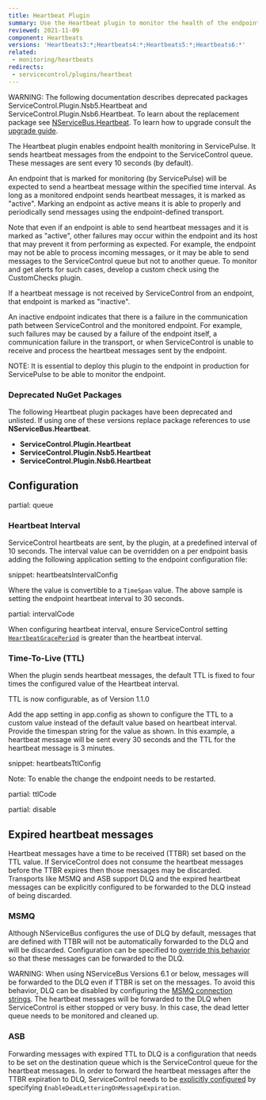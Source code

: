 ```yaml
---
title: Heartbeat Plugin
summary: Use the Heartbeat plugin to monitor the health of the endpoints
reviewed: 2021-11-09
component: Heartbeats
versions: 'Heartbeats3:*;Heartbeats4:*;Heartbeats5:*;Heartbeats6:*'
related:
 - monitoring/heartbeats
redirects:
 - servicecontrol/plugins/heartbeat
---
```


WARNING: The following documentation describes deprecated packages ServiceControl.Plugin.Nsb5.Heartbeat and ServiceControl.Plugin.Nsb6.Heartbeat. To learn about the replacement package see [NServiceBus.Heartbeat](/monitoring/heartbeats/). To learn how to upgrade consult the [upgrade guide](/nservicebus/upgrades/nservicebus.heartbeat.md).

The Heartbeat plugin enables endpoint health monitoring in ServicePulse. It sends heartbeat messages from the endpoint to the ServiceControl queue. These messages are sent every 10 seconds (by default).

An endpoint that is marked for monitoring (by ServicePulse) will be expected to send a heartbeat message within the specified time interval. As long as a monitored endpoint sends heartbeat messages, it is marked as "active". Marking an endpoint as active means it is able to properly and periodically send messages using the endpoint-defined transport.

Note that even if an endpoint is able to send heartbeat messages and it is marked as "active", other failures may occur within the endpoint and its host that may prevent it from performing as expected. For example, the endpoint may not be able to process incoming messages, or it may be able to send messages to the ServiceControl queue but not to another queue. To monitor and get alerts for such cases, develop a custom check using the CustomChecks plugin.

If a heartbeat message is not received by ServiceControl from an endpoint, that endpoint is marked as "inactive".

An inactive endpoint indicates that there is a failure in the communication path between ServiceControl and the monitored endpoint. For example, such failures may be caused by a failure of the endpoint itself, a communication failure in the transport, or when ServiceControl is unable to receive and process the heartbeat messages sent by the endpoint.

NOTE: It is essential to deploy this plugin to the endpoint in production for ServicePulse to be able to monitor the endpoint.


### Deprecated NuGet Packages

The following Heartbeat plugin packages have been deprecated and unlisted. If using one of these versions replace package references to use **NServiceBus.Heartbeat**.

- **ServiceControl.Plugin.Heartbeat**
- **ServiceControl.Plugin.Nsb5.Heartbeat**
- **ServiceControl.Plugin.Nsb6.Heartbeat**


## Configuration

partial: queue


### Heartbeat Interval

ServiceControl heartbeats are sent, by the plugin, at a predefined interval of 10 seconds. The interval value can be overridden on a per endpoint basis adding the following application setting to the endpoint configuration file:

snippet: heartbeatsIntervalConfig

Where the value is convertible to a `TimeSpan` value. The above sample is setting the endpoint heartbeat interval to 30 seconds.


partial: intervalCode


When configuring heartbeat interval, ensure ServiceControl setting [`HeartbeatGracePeriod`](/servicecontrol/creating-config-file.md#plugin-specific-servicecontrolheartbeatgraceperiod) is greater than the heartbeat interval.


### Time-To-Live (TTL)

When the plugin sends heartbeat messages, the default TTL is fixed to four times the configured value of the Heartbeat interval.

TTL is now configurable, as of Version 1.1.0

Add the app setting in app.config as shown to configure the TTL to a custom value instead of the default value based on heartbeat interval. Provide the timespan string for the value as shown. In this example, a heartbeat message will be sent every 30 seconds and the TTL for the heartbeat message is 3 minutes.

snippet: heartbeatsTtlConfig

Note: To enable the change the endpoint needs to be restarted.

partial: ttlCode


partial: disable


## Expired heartbeat messages

Heartbeat messages have a time to be received (TTBR) set based on the TTL value.  If ServiceControl does not consume the heartbeat messages before the TTBR expires then those messages may be discarded. Transports like MSMQ and ASB support DLQ and the expired heartbeat messages can be explicitly configured to be forwarded to the DLQ instead of being discarded. 


### MSMQ

Although NServiceBus configures the use of DLQ by default, messages that are defined with TTBR will not be automatically forwarded to the DLQ and will be discarded. Configuration can be specified to [override this behavior](/transports/msmq/dead-letter-queues.md#enabling-dlq-for-messages-with-ttbr) so that these messages can be forwarded to the DLQ.

WARNING: When using NServiceBus Versions 6.1 or below, messages will be forwarded to the DLQ even if TTBR is set on the messages.  To avoid this behavior, DLQ can be disabled by configuring the [MSMQ connection strings](/transports/msmq/connection-strings.md).  The heartbeat messages will be forwarded to the DLQ when ServiceControl is either stopped or very busy. In this case, the dead letter queue needs to be monitored and cleaned up.


### ASB

Forwarding messages with expired TTL to DLQ is a configuration that needs to be set on the destination queue which is the ServiceControl queue for the heartbeat messages. In order to forward the heartbeat messages after the TTBR expiration to DLQ, ServiceControl needs to be [explicitly configured](/transports/azure-service-bus/legacy/configuration/azureservicebusqueueconfig.md) by specifying `EnableDeadLetteringOnMessageExpiration`.
